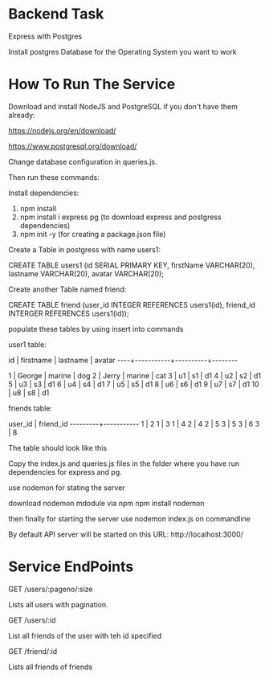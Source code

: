 # Backend Task
Express with Postgres

Install postgres Database for the Operating System you want to work

# How To Run The Service

Download and install NodeJS and PostgreSQL if you don't have them already:

  https://nodejs.org/en/download/ 
	
  https://www.postgresql.org/download/
  
Change database configuration in queries.js. 

Then run these commands:

Install dependencies: 
  1) npm install
  2) npm install i express pg (to download express and postgress dependencies)
  3) npm init -y (for creating a package.json file)
  
  
Create a Table in postgress with name users1:

CREATE TABLE users1 (id SERIAL PRIMARY KEY, firstName VARCHAR(20), lastname VARCHAR(20), avatar VARCHAR(20);

Create another Table named friend:

CREATE TABLE friend (user_id INTEGER REFERENCES users1(id), friend_id INTERGER REFERENCES users1(id));

populate these tables by using insert into commands

user1 table:

 id | firstname | lastname | avatar
----+-----------+----------+--------

  1 | George    | marine   | dog
  2 | Jerry     | marine   | cat
  3 | u1        | s1       | d1
  4 | u2        | s2       | d1
  5 | u3        | s3       | d1
  6 | u4        | s4       | d1
  7 | u5        | s5       | d1
  8 | u6        | s6       | d1
  9 | u7        | s7       | d1
 10 | u8        | s8       | d1
 
 friends table:
 
  user_id | friend_id
---------+-----------
       1 |         2
       1 |         3
       1 |         4
       2 |         4
       2 |         5
       3 |         5
       3 |         6
       3 |         8
       
The table should look like this 

Copy the index.js and queries.js files in the folder where you have run dependencies  for express and pg.

use nodemon for stating the server

download nodemon mdodule via npm 
	npm install nodemon

then finally for starting the server use nodemon index.js on commandline

By default API server will be started on this URL: http://localhost:3000/

# Service EndPoints

GET /users/:pageno/:size

Lists all users with pagination.

GET /users/:id

List all friends of the user with teh id specified

GET /friend/:id

Lists all friends of friends

